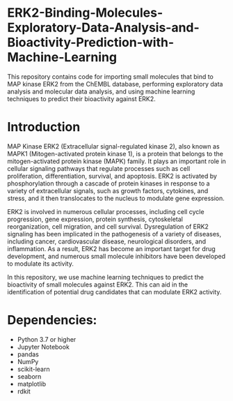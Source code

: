 # ERK2-Binding-Molecules-Exploratory-Data-Analysis-and-Bioactivity-Prediction-with-Machine-Learning
This repository contains code for importing small molecules that bind to MAP kinase ERK2 from the ChEMBL database, performing exploratory data analysis and molecular data analysis, and using machine learning techniques to predict their bioactivity against ERK2. 
# Introduction

MAP Kinase ERK2 (Extracellular signal-regulated kinase 2), also known as MAPK1 (Mitogen-activated protein kinase 1), is a protein that belongs to the mitogen-activated protein kinase (MAPK) family. It plays an important role in cellular signaling pathways that regulate processes such as cell proliferation, differentiation, survival, and apoptosis. ERK2 is activated by phosphorylation through a cascade of protein kinases in response to a variety of extracellular signals, such as growth factors, cytokines, and stress, and it then translocates to the nucleus to modulate gene expression.

ERK2 is involved in numerous cellular processes, including cell cycle progression, gene expression, protein synthesis, cytoskeletal reorganization, cell migration, and cell survival. Dysregulation of ERK2 signaling has been implicated in the pathogenesis of a variety of diseases, including cancer, cardiovascular disease, neurological disorders, and inflammation. As a result, ERK2 has become an important target for drug development, and numerous small molecule inhibitors have been developed to modulate its activity.

In this repository, we use machine learning techniques to predict the bioactivity of small molecules against ERK2. This can aid in the identification of potential drug candidates that can modulate ERK2 activity.

# Dependencies: 
- Python 3.7 or higher
- Jupyter Notebook
- pandas
- NumPy
- scikit-learn
- seaborn
- matplotlib
- rdkit
